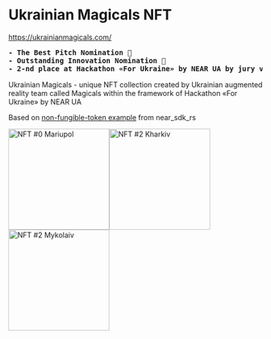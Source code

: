 # Ukrainian Magicals NFT
https://ukrainianmagicals.com/

<pre><b>- The Best Pitch Nomination 🤩
- Outstanding Innovation Nomination 🦾
- 2-nd place at Hackathon «For Ukraine» by NEAR UA by jury vote 🔥</b></pre>

Ukrainian Magicals - unique NFT collection created by Ukrainian augmented reality team called Magicals within the framework of Hackathon «For Ukraine» by NEAR UA

Based on [non-fungible-token example](https://github.com/near/near-sdk-rs/tree/master/examples/non-fungible-token) from near_sdk_rs

<img src="https://ukrainianmagicals.com/wp-content/uploads/2022/05/1.webp" alt="NFT #0 Mariupol" style="width:200px;"/><img src="https://ukrainianmagicals.com/wp-content/uploads/2022/05/2.webp" alt="NFT #2 Kharkiv" style="width:200px;"/><img src="https://ukrainianmagicals.com/wp-content/uploads/2022/05/3.webp" alt="NFT #2 Mykolaiv" style="width:200px;"/>
